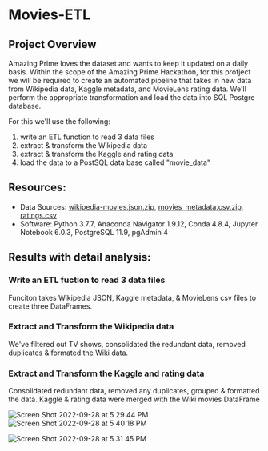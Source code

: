 # Movies-ETL

## Project Overview

Amazing Prime loves the dataset and wants to keep it updated on a daily basis. Within the scope of the Amazing Prime Hackathon, for this profject we will be required to create an automated pipeline that takes in new data from Wikipedia data, Kaggle metadata, and MovieLens rating data. We'll perform the appropriate transformation and load the data into SQL Postgre database.

For this we'll use the following:

1. write an ETL function to read 3 data files
2. extract & transform the Wikipedia data
3. extract & transform the Kaggle and rating data
4. load the data to a PostSQL data base called "movie_data"

## Resources:
- Data Sources: [wikipedia-movies.json.zip](https://github.com/jbailey2705/Movies-ETL/files/9668534/wikipedia-movies.json.zip), [movies_metadata.csv.zip](https://github.com/jbailey2705/Movies-ETL/files/9668536/movies_metadata.csv.zip), [ratings.csv](https://github.com/jbailey2705/Movies-ETL/files/9668631/ratings.csv)
- Software: Python 3.7.7, Anaconda Navigator 1.9.12, Conda 4.8.4, Jupyter Notebook 6.0.3, PostgreSQL 11.9, pgAdmin 4

## Results with detail analysis:

### Write an ETL fuction to read 3 data files
Funciton takes Wikipedia JSON, Kaggle metadata, & MovieLens csv files to create three DataFrames.

### Extract and Transform the Wikipedia data
We've filtered out TV shows, consolidated the redundant data, removed duplicates & formated the Wiki data.

### Extract and Transform the Kaggle and rating data
Consolidated redundant data, removed any duplicates, grouped & formatted the data. Kaggle & rating data were merged with the Wiki movies DataFrame

![Screen Shot 2022-09-28 at 5 29 44 PM](https://user-images.githubusercontent.com/109354592/192899939-0198476a-ee9d-4e41-82c4-cc64b384c179.png)
![Screen Shot 2022-09-28 at 5 40 18 PM](https://user-images.githubusercontent.com/109354592/192901223-55acaeaa-e652-40a9-b779-608a0f35608c.png)

![Screen Shot 2022-09-28 at 5 31 45 PM](https://user-images.githubusercontent.com/109354592/192900145-a9302691-8d86-4631-8234-fdfb06f1cb80.png)



